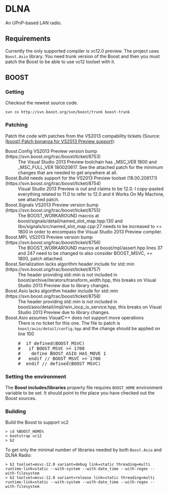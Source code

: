 DLNA
====

An UPnP-based LAN radio.

Requirements
------------

Currently the only supported compiler is vc12.0 preview. The project uses ```Boost.Asio``` library. You need trunk version of the Boost and then you must patch the Boost to be able to use vc12 toolset with it.

BOOST
-------------

### Getting
Checkout the newest source code.

    svn co http://svn.boost.org/svn/boost/trunk boost-trunk

### Patching
Patch the code with patches from the VS2013 compability tickets (Source: [[boost] Patch bonanza for VS2013 Preview support](http://lists.boost.org/Archives/boost/2013/07/204953.php)):

<dl>
<dt>Boost.Config VS2013 Preview version bump (https://svn.boost.org/trac/boost/ticket/8753)</dt>
<dd>The Visual Studio 2013 Preview toolchain has _MSC_VER 1800 and _MSC_FULL_VER 180020617. See the attached patch for the minimum changes that are needed to get anywhere at all.</dd>
<dt>Boost.Build needs support for the VS2013 Preview toolset (18.00.20617.1) (https://svn.boost.org/trac/boost/ticket/8754)</dt>
<dd>Visual Studio 2013 Preview is out and claims to be 12.0. I copy-pasted everything related to 11.0 to refer to 12.0 and it Works On My Machine, see attached patch.</dd>
<dt>Boost.Signals VS2013 Preview version bump (https://svn.boost.org/trac/boost/ticket/8755)</dt>
<dd>The BOOST_WORKAROUND macros at boost/signals/detail/named_slot_map.hpp:130 and libs/signals/src/named_slot_map.cpp:27 needs to be increased to <= 1800 in order to encompass the Visual Studio 2013 Preview compiler.</dd>
<dt>Boost.MPL VS2013 Preview version bump (https://svn.boost.org/trac/boost/ticket/8756)</dt>
<dd>The BOOST_WORKAROUND macros at boost/mpl/assert.hpp lines 37 and 247 need to be changed to also consider BOOST_MSVC, == 1800, patch attached.</dd>
<dt>Boost.Serialization lacks algorithm header include for std::min (https://svn.boost.org/trac/boost/ticket/8757)</dt>
<dd>The <algorithm> header providing std::min is not included in boost/archive/iterators/transform_width.hpp, this breaks on Visual Studio 2013 Preview due to library changes.</dd>
<dt>Boost.Asio lacks algorithm header include for std::min (https://svn.boost.org/trac/boost/ticket/8758)</dt>
<dd>The <algorithm> header providing std::min is not included in boost/asio/detail/impl/win_iocp_io_service.hpp, this breaks on Visual Studio 2013 Preview due to library changes.</dd>
<dt>Boost.Asio assumes VisualC++ does not support move operations</dt>
<dd>There is no ticket for this one. The file to patch is <code>boost/asio/detail/config.hpp</code> and the change should be applied on line 100</dd>
<dd><pre>#  if defined(BOOST_MSVC)
#   if BOOST_MSVC >= 1700
#    define BOOST_ASIO_HAS_MOVE 1
#   endif // BOOST_MSVC >= 1700
#  endif // defined(BOOST_MSVC)</pre></dd>
</dl>

### Setting the environment

The **Boost includes/libraries** property file requires ```BOOST_HOME``` environment variable to be set. It should point to the place you have checked out the Boost sources.

### Building

Build the Boost to support vc2

    > cd %BOOST_HOME%
    > bootstrap vc12
    > b2

To get only the minimal number of libraries needed by both ```Boost.Asio``` and DLNA Radio:

    > b2 toolset=msvc-12.0 variant=debug link=static threading=multi runtime-link=static --with-system --with-date_time --with-regex --with-filesystem
    > b2 toolset=msvc-12.0 variant=release link=static threading=multi runtime-link=static --with-system --with-date_time --with-regex --with-filesystem
